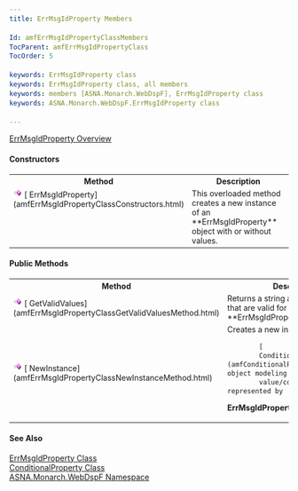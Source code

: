 ```yaml
---
title: ErrMsgIdProperty Members

Id: amfErrMsgIdPropertyClassMembers
TocParent: amfErrMsgIdPropertyClass
TocOrder: 5

keywords: ErrMsgIdProperty class
keywords: ErrMsgIdProperty class, all members
keywords: members [ASNA.Monarch.WebDspF], ErrMsgIdProperty class
keywords: ASNA.Monarch.WebDspF.ErrMsgIdProperty class

---
```


[ ErrMsgIdProperty Overview](amfErrMsgIdPropertyClass.html) 

#### Constructors
<table class="mytable" cellspacing="0" cellpadding="4" width="90%">
          <colgroup><col width="20%" /><col width="70%" />
          </colgroup>
          <tr><th>Method</th>
              <th>Description</th>
          </tr>
          <tr valign="top">
            <td><img height="16" alt="public method" src="Images/Methods.bmp" width="16" border="0" />
              [
              ErrMsgIdProperty](amfErrMsgIdPropertyClassConstructors.html)
            </td>
            <td>This overloaded method
            creates a new instance of an 
 **ErrMsgIdProperty** 
       object with or without
            values.</td>
          </tr>
</table>

#### Public Methods
<table class="mytable" cellspacing="0" cellpadding="4" width="90%">
          <colgroup><col width="20%" /><col width="70%" />
          </colgroup>
          <tr><th>Method</th>
            <th>Description</th>
          </tr>
          <tr>
            <td><img height="16" alt="public method" src="Images/Methods.bmp" width="16" border="0" />
              [
              GetValidValues](amfErrMsgIdPropertyClassGetValidValuesMethod.html)
            </td>
            <td>Returns a string array of
            the values that are valid for the 
 **ErrMsgIdProperty** 
       object.</td>
          </tr>
          <tr>
            <td><img height="16" alt="public method" src="Images/Methods.bmp" width="16" border="0" />
              [
              NewInstance](amfErrMsgIdPropertyClassNewInstanceMethod.html)
            </td>
            <td>Creates a new instance of a

            [
            ConditionalProperty](amfConditionalPropertyClass.html) object modeling the
            value/conditions represented by 
 **ErrMsgIdProperty** .</td>
          </tr>
</table>

#### See Also
[
      ErrMsgIdProperty Class](amfErrMsgIdPropertyClass.html)
      <br clear="none" />
      [
      ConditionalProperty Class](amfConditionalPropertyClass.html)
      <br clear="none" />
      [
      ASNA.Monarch.WebDspF Namespace](amfWebDspFNamespace.html)

